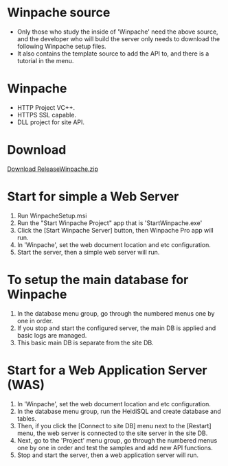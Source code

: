 # Winpache source
* Only those who study the inside of 'Winpache' need the above source, and the developer who will build the server only needs to download the following Winpache setup files. 
* It also contains the template source to add the API to, and there is a tutorial in the menu.

# Winpache
* HTTP Project VC++.
* HTTPS SSL capable.
* DLL project for site API.

# Download
[Download ReleaseWinpache.zip](https://www.dropbox.com/sh/ch86hzxfhbgl7fs/AABdYPPYMteR5SpTsgMEbUeJa?dl=1)


# Start for simple a Web Server
1. Run WinpacheSetup.msi
2. Run the "Start Winpache Project" app that is 'StartWinpache.exe'
3. Click the [Start Winpache Server] button, then Winpache Pro app will run.
4. In 'Winpache', set the web document location and etc configuration.
5. Start the server, then a simple web server will run.

# To setup the main database for Winpache
1. In the database menu group, go through the numbered menus one by one in order.
2. If you stop and start the configured server, the main DB is applied and basic logs are managed.
3. This basic main DB is separate from the site DB.

# Start for a Web Application Server (WAS)
1. In 'Winpache', set the web document location and etc configuration.
2. In the database menu group, run the HeidiSQL and create database and tables.
3. Then, if you click the [Connect to site DB] menu next to the [Restart] menu, the web server is connected to the site server in the site DB.
4. Next, go to the 'Project' menu group, go through the numbered menus one by one in order and test the samples and add new API functions.
5. Stop and start the server, then a web application server will run.
